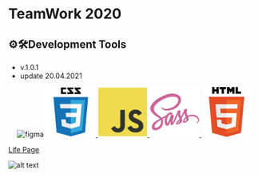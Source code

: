 # TeamWork 2020


## ⚙️🛠️Development Tools
- v.1.0.1 
- update 20.04.2021

<p align="center">
<img src="https://www.vectorlogo.zone/logos/figma/figma-icon.svg" alt="figma" width="100" height="100"/> </a> <a href="https://git-scm.com/" target="_blank">
<img src="https://raw.githubusercontent.com/devicons/devicon/master/icons/css3/css3-original-wordmark.svg" alt="css3" width="100" height="100"/> </a> <a href="https://www.figma.com/" target="_blank">
<img src="https://raw.githubusercontent.com/devicons/devicon/master/icons/javascript/javascript-original.svg" alt="javascript" width="100" height="100"/>
   <img src="https://raw.githubusercontent.com/devicons/devicon/master/icons/sass/sass-original.svg" alt="sass" width="100" height="100"/>
  <img src="https://raw.githubusercontent.com/github/explore/80688e429a7d4ef2fca1e82350fe8e3517d3494d/topics/html/html.png" alt="sass" width="100" height="100"/>
   </p>
 
 
 <a class="pink" data-text="читать далее" href=" https://2f4s7.github.io/goit-ice-cream/">Life Page</a>

![alt text](https://i.ibb.co/VpSMsM5/prew.jpg?raw=true)
